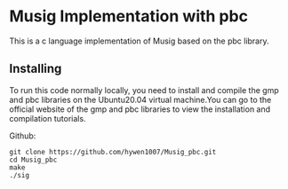 # Musig Implementation with pbc

This is a c language implementation of Musig based on the pbc library.

## Installing

To run this code normally locally, you need to install and compile the gmp and pbc libraries on the Ubuntu20.04 virtual machine.You can go to the official website of the gmp and pbc libraries to view the installation and compilation tutorials.

Github:

```
git clone https://github.com/hywen1007/Musig_pbc.git
cd Musig_pbc
make
./sig
```

